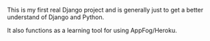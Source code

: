This is my first real Django project and is generally just to get a better understand of Django and Python.

It also functions as a learning tool for using AppFog/Heroku.